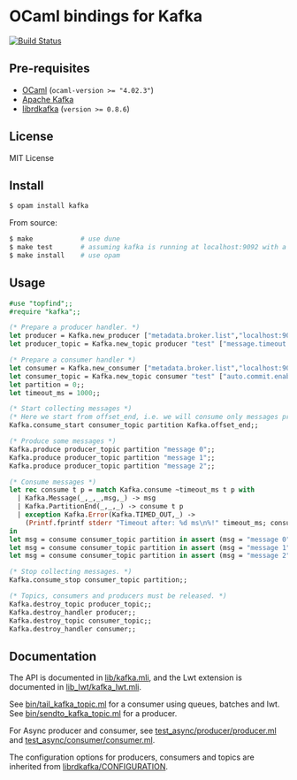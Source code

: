 OCaml bindings for Kafka
====================================

[![Build Status](https://travis-ci.org/didier-wenzek/ocaml-kafka.svg?branch=master)](https://travis-ci.org/didier-wenzek/ocaml-kafka)

Pre-requisites
--------------
* [OCaml](http://caml.inria.fr/) (`ocaml-version >= "4.02.3"`)
* [Apache Kafka](http://kafka.apache.org/)
* [librdkafka](https://github.com/edenhill/librdkafka) (`version >= 0.8.6`)

License
-------
MIT License

Install
-------

```sh
$ opam install kafka
```

From source:

```sh
$ make            # use dune
$ make test       # assuming kafka is running at localhost:9092 with a 'test' topic.
$ make install    # use opam
```

Usage
-----

```ocaml
#use "topfind";;
#require "kafka";;

(* Prepare a producer handler. *)
let producer = Kafka.new_producer ["metadata.broker.list","localhost:9092"];;
let producer_topic = Kafka.new_topic producer "test" ["message.timeout.ms","10000"];;

(* Prepare a consumer handler *)
let consumer = Kafka.new_consumer ["metadata.broker.list","localhost:9092"];;
let consumer_topic = Kafka.new_topic consumer "test" ["auto.commit.enable","false"];;
let partition = 0;;
let timeout_ms = 1000;;

(* Start collecting messages *)
(* Here we start from offset_end, i.e. we will consume only messages produced from now. *)
Kafka.consume_start consumer_topic partition Kafka.offset_end;;

(* Produce some messages *)
Kafka.produce producer_topic partition "message 0";;
Kafka.produce producer_topic partition "message 1";;
Kafka.produce producer_topic partition "message 2";;

(* Consume messages *)
let rec consume t p = match Kafka.consume ~timeout_ms t p with
  | Kafka.Message(_,_,_,msg,_) -> msg
  | Kafka.PartitionEnd(_,_,_) -> consume t p
  | exception Kafka.Error(Kafka.TIMED_OUT,_) ->
    (Printf.fprintf stderr "Timeout after: %d ms\n%!" timeout_ms; consume t p)
in
let msg = consume consumer_topic partition in assert (msg = "message 0");
let msg = consume consumer_topic partition in assert (msg = "message 1");
let msg = consume consumer_topic partition in assert (msg = "message 2");

(* Stop collecting messages. *)
Kafka.consume_stop consumer_topic partition;;

(* Topics, consumers and producers must be released. *)
Kafka.destroy_topic producer_topic;;
Kafka.destroy_handler producer;;
Kafka.destroy_topic consumer_topic;;
Kafka.destroy_handler consumer;;
```

Documentation
-------------

The API is documented in [lib/kafka.mli](lib/kafka.mli),
and the Lwt extension is documented in [lib_lwt/kafka_lwt.mli](lib_lwt/kafka_lwt.mli).

See [bin/tail_kafka_topic.ml](bin/tail_kafka_topic.ml) for a consumer using queues, batches and lwt.
See [bin/sendto_kafka_topic.ml](bin/sendto_kafka_topic.ml) for a producer.

For Async producer and consumer, see [test_async/producer/producer.ml](test_async/producer/producer.ml)
and [test_async/consumer/consumer.ml](test_async/consumer/consumer.ml).

The configuration options for producers, consumers and topics
are inherited from [librdkafka/CONFIGURATION](https://github.com/edenhill/librdkafka/blob/master/CONFIGURATION.md).
